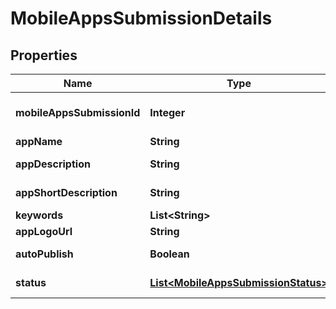 
# MobileAppsSubmissionDetails

## Properties
Name | Type | Description | Notes
------------ | ------------- | ------------- | -------------
**mobileAppsSubmissionId** | **Integer** | Mobile Apps Submission Id |  [optional]
**appName** | **String** | App Name |  [optional]
**appDescription** | **String** | App Description |  [optional]
**appShortDescription** | **String** | App Description |  [optional]
**keywords** | **List&lt;String&gt;** | Keywords |  [optional]
**appLogoUrl** | **String** | Logo URL |  [optional]
**autoPublish** | **Boolean** | Publish automatically |  [optional]
**status** | [**List&lt;MobileAppsSubmissionStatus&gt;**](MobileAppsSubmissionStatus.md) | Mobile App Status |  [optional]



